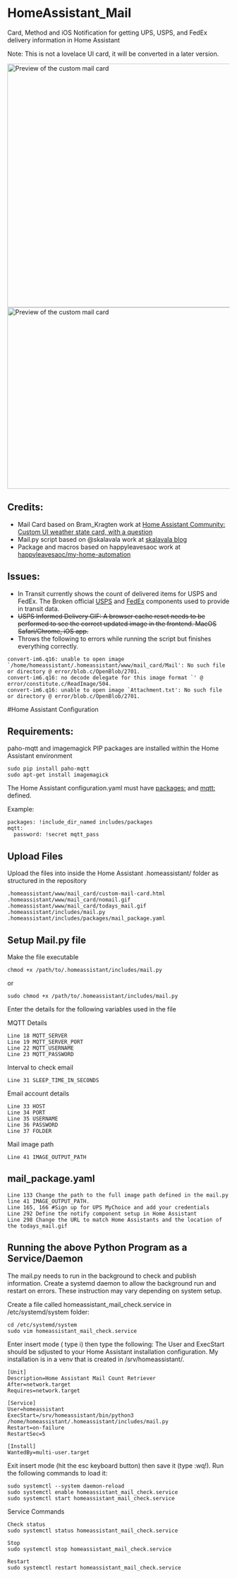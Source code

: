 # HomeAssistant_Mail

Card, Method and iOS Notification for getting UPS, USPS, and FedEx delivery information in Home Assistant

Note: This is not a lovelace UI card, it will be converted in a later version.

<img src="https://github.com/moralmunky/HomeAssistant_Mail_Card/blob/master/mail_card_screenshot.jpg" alt="Preview of the custom mail card" width="505" height="552" />

<img src="https://github.com/moralmunky/HomeAssistant_Mail_Card/blob/master/notification_screenshot.jpg" alt="Preview of the custom mail card" width="505" height="411" />

## Credits:

* Mail Card based on Bram_Kragten work at [Home Assistant Community: Custom UI weather state card, with a question](https://community.home-assistant.io/t/custom-ui-weather-state-card-with-a-question/23008)
* Mail.py script based on @skalavala work at [skalavala blog](https://blog.kalavala.net/usps/homeassistant/mqtt/2018/01/12/usps.html)
* Package and macros based on happyleavesaoc work at [happyleavesaoc/my-home-automation](https://github.com/happyleavesaoc/my-home-automation)

## Issues:

* In Transit currently shows the count of delivered items for USPS and FedEx. The Broken official [USPS](https://www.home-assistant.io/components/usps/) and [FedEx](https://www.home-assistant.io/components/sensor.fedex/) components used to provide in transit data. 
* ~~USPS Informed Delivery GIF: A browser cache reset needs to be performed to see the correct updated image in the frontend. MacOS Safari/Chrome, iOS app.~~
* Throws the following to errors while running the script but finishes everything correctly.
```
convert-im6.q16: unable to open image `/home/homeassistant/.homeassistant/www/mail_card/Mail': No such file or directory @ error/blob.c/OpenBlob/2701.
convert-im6.q16: no decode delegate for this image format `' @ error/constitute.c/ReadImage/504.
convert-im6.q16: unable to open image `Attachment.txt': No such file or directory @ error/blob.c/OpenBlob/2701.
```

#Home Assistant Configuration

## Requirements:

paho-mqtt and imagemagick PIP packages are installed within the Home Assistant environment
```
sudo pip install paho-mqtt
sudo apt-get install imagemagick
```
The Home Assistant configuration.yaml must have [packages:](https://www.home-assistant.io/components/mqtt/) and [mqtt:](https://www.home-assistant.io/components/mqtt/) defined.

Example:
```
packages: !include_dir_named includes/packages
mqtt:
  password: !secret mqtt_pass
```

## Upload Files

Upload the files into inside the Home Assistant .homeassistant/ folder as structured in the repository
```
.homeassistant/www/mail_card/custom-mail-card.html
.homeassistant/www/mail_card/nomail.gif
.homeassistant/www/mail_card/todays_mail.gif
.homeassistant/includes/mail.py
.homeassistant/includes/packages/mail_package.yaml
```
## Setup Mail.py file

Make the file executable
```
chmod +x /path/to/.homeassistant/includes/mail.py
```
or
```
sudo chmod +x /path/to/.homeassistant/includes/mail.py
```


Enter the details for the following variables used in the file

MQTT Details
```
Line 18 MQTT_SERVER
Line 19 MQTT_SERVER_PORT
Line 22 MQTT_USERNAME
Line 23 MQTT_PASSWORD
```

Interval to check email
```
Line 31 SLEEP_TIME_IN_SECONDS
```

Email account details
```
Line 33 HOST
Line 34 PORT
Line 35 USERNAME
Line 36 PASSWORD
Line 37 FOLDER
```

Mail image path
```
Line 41 IMAGE_OUTPUT_PATH
```

## mail_package.yaml
```
Line 133 Change the path to the full image path defined in the mail.py line 41 IMAGE_OUTPUT_PATH.
Line 165, 166 #Sign up for UPS MyChoice and add your credentials
Line 292 Define the notify component setup in Home Assistant
Line 298 Change the URL to match Home Assistants and the location of the todays_mail.gif
```

## Running the above Python Program as a Service/Daemon

The mail.py needs to run in the background to check and publish information. Create a systemd daemon to allow the background run and restart on errors. These instruction may vary depending on system setup.

Create a file called homeassistant_mail_check.service in /etc/systemd/system folder:
```
cd /etc/systemd/system
sudo vim homeassistant_mail_check.service
```
Enter insert mode ( type i) then type the following:
The User and ExecStart should be sdjusted to your Home Assistant installation configuration. My installation is in a venv that is created in /srv/homeassistant/.
```
[Unit]
Description=Home Assistant Mail Count Retriever
After=network.target
Requires=network.target

[Service]
User=homeassistant
ExecStart=/srv/homeassistant/bin/python3 /home/homeassistant/.homeassistant/includes/mail.py
Restart=on-failure
RestartSec=5

[Install]
WantedBy=multi-user.target
```

Exit insert mode (hit the esc keyboard button) then save it (type :wq!). Run the following commands to load it:
```
sudo systemctl --system daemon-reload
sudo systemctl enable homeassistant_mail_check.service
sudo systemctl start homeassistant_mail_check.service
```

Service Commands
```
Check status
sudo systemctl status homeassistant_mail_check.service

Stop
sudo systemctl stop homeassistant_mail_check.service

Restart
sudo systemctl restart homeassistant_mail_check.service
```
